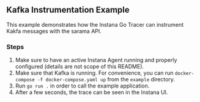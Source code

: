 ## Kafka Instrumentation Example

This example demonstrates how the Instana Go Tracer can instrument Kakfa messages with the sarama API.

### Steps

1. Make sure to have an active Instana Agent running and properly configured (details are not scope of this README).
1. Make sure that Kafka is running. For convenience, you can run `docker-compose -f docker-compose.yaml up` from the `example` directory.
1. Run `go run .` in order to call the example application.
1. After a few seconds, the trace can be seen in the Instana UI.
